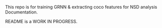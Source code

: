 This repo is for training GRNN & extracting coco features for NSD analysis
Documentation.

README is a WORK IN PROGRESS. 
